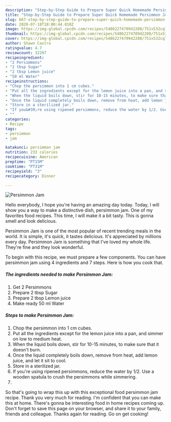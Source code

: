 ```yaml
---
description: "Step-by-Step Guide to Prepare Super Quick Homemade Persimmon Jam"
title: "Step-by-Step Guide to Prepare Super Quick Homemade Persimmon Jam"
slug: 667-step-by-step-guide-to-prepare-super-quick-homemade-persimmon-jam
date: 2020-07-18T18:00:44.010Z
image: https://img-global.cpcdn.com/recipes/5486227470942208/751x532cq70/persimmon-jam-recipe-main-photo.jpg
thumbnail: https://img-global.cpcdn.com/recipes/5486227470942208/751x532cq70/persimmon-jam-recipe-main-photo.jpg
cover: https://img-global.cpcdn.com/recipes/5486227470942208/751x532cq70/persimmon-jam-recipe-main-photo.jpg
author: Shawn Castro
ratingvalue: 4.7
reviewcount: 32297
recipeingredient:
- "2 Persimmons"
- "2 tbsp Sugar"
- "2 tbsp Lemon juice"
- "50 ml Water"
recipeinstructions:
- "Chop the persimmon into 1 cm cubes."
- "Put all the ingredients except for the lemon juice into a pan, and simmer on low to medium heat."
- "When the liquid boils down, stir for 10-15 minutes, to make sure that it doesn&#39;t burn."
- "Once the liquid completely boils down, remove from heat, add lemon juice, and let it sit to cool."
- "Store in a sterilized jar."
- "If you&#39;re using ripened persimmons, reduce the water by 1/2. Use a wooden spatula to crush the persimmons while simmering."
- ""
categories:
- Recipe
tags:
- persimmon
- jam

katakunci: persimmon jam 
nutrition: 233 calories
recipecuisine: American
preptime: "PT15M"
cooktime: "PT31M"
recipeyield: "3"
recipecategory: Dinner

---
```



![Persimmon Jam](https://img-global.cpcdn.com/recipes/5486227470942208/751x532cq70/persimmon-jam-recipe-main-photo.jpg)

Hello everybody, I hope you're having an amazing day today. Today, I will show you a way to make a distinctive dish, persimmon jam. One of my favorites food recipes. This time, I will make it a bit tasty. This is gonna smell and look delicious.



Persimmon Jam is one of the most popular of recent trending meals in the world. It is simple, it's quick, it tastes delicious. It's appreciated by millions every day. Persimmon Jam is something that I've loved my whole life. They're fine and they look wonderful.


To begin with this recipe, we must prepare a few components. You can have persimmon jam using 4 ingredients and 7 steps. Here is how you cook that.

<!--inarticleads1-->

##### The ingredients needed to make Persimmon Jam:

1. Get 2 Persimmons
1. Prepare 2 tbsp Sugar
1. Prepare 2 tbsp Lemon juice
1. Make ready 50 ml Water




<!--inarticleads2-->

##### Steps to make Persimmon Jam:

1. Chop the persimmon into 1 cm cubes.
1. Put all the ingredients except for the lemon juice into a pan, and simmer on low to medium heat.
1. When the liquid boils down, stir for 10-15 minutes, to make sure that it doesn&#39;t burn.
1. Once the liquid completely boils down, remove from heat, add lemon juice, and let it sit to cool.
1. Store in a sterilized jar.
1. If you&#39;re using ripened persimmons, reduce the water by 1/2. Use a wooden spatula to crush the persimmons while simmering.
1. 




So that's going to wrap this up with this exceptional food persimmon jam recipe. Thank you very much for reading. I'm confident that you can make this at home. There's gonna be interesting food in home recipes coming up. Don't forget to save this page on your browser, and share it to your family, friends and colleague. Thanks again for reading. Go on get cooking!
